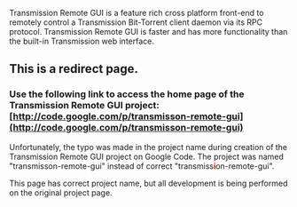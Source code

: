 Transmission Remote GUI is a feature rich cross platform front-end to remotely control a Transmission Bit-Torrent client daemon via its RPC protocol. Transmission Remote GUI is faster and has more functionality than the built-in Transmission web interface.

## This is a redirect page. ##
### Use the following link to access the home page of the Transmission Remote GUI project: [http://code.google.com/p/transmisson-remote-gui](http://code.google.com/p/transmisson-remote-gui) ###

Unfortunately, the typo was made in the project name during creation of the Transmission Remote GUI project on Google Code. The project was named "transmisson-remote-gui" instead of correct "transmiss<font color='red'><b>i</b></font>on-remote-gui".

This page has correct project name, but all development is being performed on the original project page.